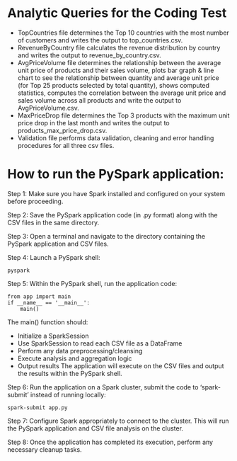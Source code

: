 # Analytic Queries for the Coding Test

* TopCountries file determines the Top 10 countries with the most number of customers and writes the output to top_countries.csv.
* RevenueByCountry file calculates the revenue distribution by country and writes the output to revenue_by_country.csv.
* AvgPriceVolume file determines the relationship between the average unit price of products and their sales volume, plots bar graph & line chart to see the relationship between quantity and average unit price (for Top 25 products selected by total quantity), shows computed statistics, computes the correlation between the average unit price and sales volume across all products and write the output to AvgPriceVolume.csv. 
* MaxPriceDrop file determines the Top 3 products with the maximum unit price drop in the last month and writes the output to products_max_price_drop.csv.
* Validation file performs data validation, cleaning and error handling procedures for all three csv files.
  
# How to run the PySpark application:

Step 1: Make sure you have Spark installed and configured on your system before proceeding.

Step 2: Save the PySpark application code (in .py format) along with the CSV files in the same directory.

Step 3: Open a terminal and navigate to the directory containing the PySpark application and CSV files.

Step 4: Launch a PySpark shell:
```shell script
pyspark
```

Step 5: Within the PySpark shell, run the application code:
```shell script
from app import main
if __name__ == '__main__':
    main()
```
The main() function should:

*	Initialize a SparkSession
*	Use SparkSession to read each CSV file as a DataFrame
*	Perform any data preprocessing/cleansing
*	Execute analysis and aggregation logic
*	Output results
The application will execute on the CSV files and output the results within the PySpark shell.

Step 6: Run the application on a Spark cluster, submit the code to ‘spark-submit’ instead of running locally:
```shell script
spark-submit app.py
```

Step 7: Configure Spark appropriately to connect to the cluster.
This will run the PySpark application and CSV file analysis on the cluster.

Step 8: Once the application has completed its execution, perform any necessary cleanup tasks.
